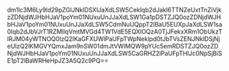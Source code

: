 dm1lc3M6Ly9ld29pZGlJNklDSXlJaXdLSW5Ceklqb2dJakl6TTNZeUxtTnZiVjkzZDNjdWJHbHJaV1poYm01NUxuUnJJaXdLSW1Ga1pDSTZJQ0ozZDNjdWJHbHJaV1poYm01NUxuUnJJaXdLSW5CdmNuUQppT2lBaU5EUXpJaXdLSW1sa0lqb2dJbVJrT1RZMllqVmtMVGd4TW1VdE5EQXlOQzA0TjJFekxXRm1ObUkzTlRJM04yWTNOQ0lzQ2lKaGFXUWlPaUFpTWpNeklpd0tJbTVsZENJNklDSjNjeUlzQ2lKMGVYQmxJam9nSW01dmJtVWlMQW9pYUc5emRDSTZJQ0ozZDNjdWJHbHJaV1poYm01NUxuUnJJaXdLSW5CaGRHZ2lPaUFpTHlJc0NpSjBiSE1pT2lBaWRHeHpJZ3A5Q2c9PQ==
